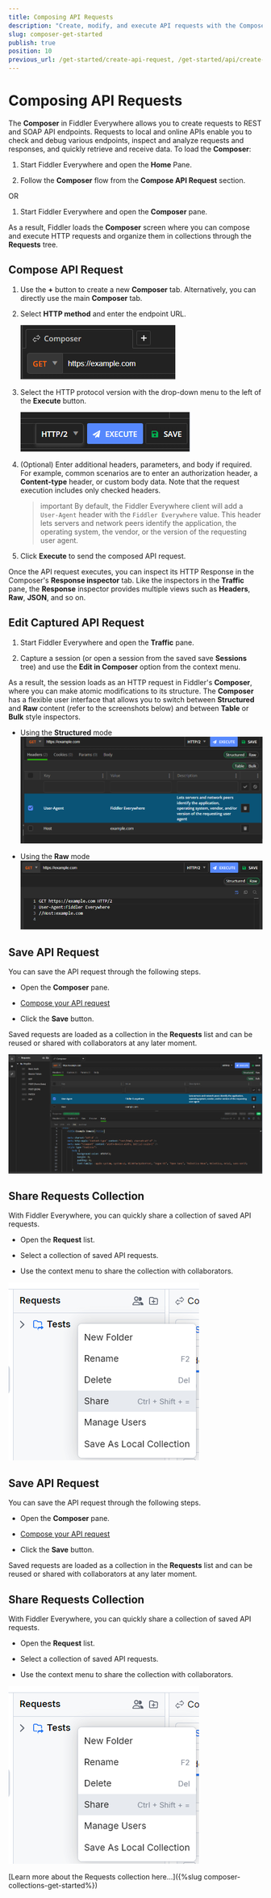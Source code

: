 ```yaml
---
title: Composing API Requests
description: "Create, modify, and execute API requests with the Composer feature of the Fiddler web-debugging HTTP proxy application."
slug: composer-get-started
publish: true
position: 10
previous_url: /get-started/create-api-request, /get-started/api/create-api-request, /api/create-api-request, /user-guide/composer
---
```


# Composing API Requests 

The **Composer** in Fiddler Everywhere allows you to create requests to REST and SOAP API endpoints. Requests to local and online APIs enable you to check and debug various endpoints, inspect and analyze requests and responses, and quickly retrieve and receive data. To load the **Composer**:

1. Start Fiddler Everywhere and open the **Home** Pane.

1. Follow the **Composer** flow from the **Compose API Request** section.

OR

1. Start Fiddler Everywhere and open the **Composer** pane.

As a result, Fiddler loads the **Composer** screen where you can compose and execute HTTP requests and organize them in collections through the **Requests** tree.

## Compose API Request

1. Use the **+** button to create a new **Composer** tab. Alternatively, you can directly use the main **Composer** tab.

1. Select **HTTP method** and enter the endpoint URL.

    ![Select HTTP method and enter URL](../images/composer/comp-method-and-url.png)

1. Select the HTTP protocol version with the drop-down menu to the left of the **Execute** button.

    ![Select HTTP version](../images/composer/comp-http-version.png)

1. (Optional) Enter additional headers, parameters, and body if required. For example, common scenarios are to enter an authorization header, a **Content-type** header, or custom body data. Note that the request execution includes only checked headers.

    >important By default, the Fiddler Everywhere client will add a `User-Agent` header with the `Fiddler Everywhere` value. This header lets servers and network peers identify the application, the operating system, the vendor, or the version of the requesting user agent.

1. Click **Execute** to send the composed API request. 

Once the API request executes, you can inspect its HTTP Response in the Composer's **Response inspector** tab. Like the inspectors in the **Traffic** pane, the **Response** inspector provides multiple views such as **Headers**, **Raw**, **JSON**, and so on.


## Edit Captured API Request

1. Start Fiddler Everywhere and open the **Traffic** pane.

1. Capture a session (or open a session from the saved save **Sessions** tree) and use the **Edit in Composer** option from the context menu.

As a result, the session loads as an HTTP request in Fiddler's **Composer**, where you can make atomic modifications to its structure. The **Composer** has a flexible user interface that allows you to switch between **Structured** and **Raw** content (refer to the screenshots below) and between **Table** or **Bulk** style inspectors.


* Using the **Structured** mode
    ![structured mode in Composer](../images/composer/composer-structured.png)

* Using the **Raw** mode
    ![raw mode in Composer](../images/composer/composer-raw.png)

## Save API Request

You can save the API request through the following steps.

- Open the **Composer** pane.

- [Compose your API request](#compose-api-request)

- Click the **Save** button. 

Saved requests are loaded as a collection in the **Requests** list and can be reused or shared with collaborators at any later moment.

![Creating API request](../images/composer/comp-pane-all.png)



## Share Requests Collection

With Fiddler Everywhere, you can quickly share a collection of saved API requests.

- Open the **Request** list.

- Select a collection of saved API requests.

- Use the context menu to share the collection with collaborators.

![Share API requests](../images/composer/comp-requests-share.png)

## Save API Request

You can save the API request through the following steps.

- Open the **Composer** pane.

- [Compose your API request](#compose-api-request)

- Click the **Save** button. 

Saved requests are loaded as a collection in the **Requests** list and can be reused or shared with collaborators at any later moment.


## Share Requests Collection

With Fiddler Everywhere, you can quickly share a collection of saved API requests.

- Open the **Request** list.

- Select a collection of saved API requests.

- Use the context menu to share the collection with collaborators.

![Share API requests](../images/composer/comp-requests-share.png)

[Learn more about the Requests collection here...]({%slug composer-collections-get-started%})

